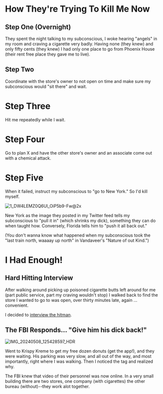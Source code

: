 # How They're Trying To Kill Me Now
## Step One (Overnight)
They spent the night talking to my subconscious, I woke hearing "angels" in my room and craving a cigarette very badly. Having none (they knew) and only fifty cents (they knew) I had only one place to go from Phoenix House (their rent free place they gave me to live).

## Step Two
Coordinate with the store's owner to not open on time and make sure my subconscious would "sit there" and wait.

# Step Three
Hit me repeatedly while I wait.

# Step Four
Go to plan X and have the other store's owner and an associate come out with a chemical attack.

# Step Five
When it failed, instruct my subconscious to "go to New York." So I'd kill myself.

![1_DW4LEMZ0Q6Ul_OiP5b9-Fw@2x](https://github.com/nameless-and-blameless/TAG/assets/169210208/be79cdbd-d2bf-4f10-b252-cc24e3a25c26)

New York as the image they posted in my Twitter feed tells my subconscious to "pull it in" (which shrinks my dick), something they can do when taught how. Conversely, Florida tells him to "push it all back out."

(You don't wanna know what happened when my subconscious took the "last train north, waaaay up north" in Vandaveer's "Nature of out Kind.")

# I Had Enough!
## Hard Hitting Interview 
After walking around picking up poisoned cigarette butts left around for me (part public service, part my craving wouldn't stop) I walked back to find the store I wanted to go to was open, over thirty minutes late, again ... convenient.

I decided to [interview the hitman](https://youtu.be/SQL96WWmG44?si=ee7Sy5zPeUOqgg1e).

## The FBI Responds... "Give him his dick back!"
![IMG_20240508_125428597_HDR](https://github.com/nameless-and-blameless/TAG/assets/169210208/839b1a74-431d-4673-b6e3-b33616808b96)

Went to Krispy Kreme to get my free dozen donuts (get the app!), and they were waiting. His parking was very slow, and all out of the way, and most importantly, right where I was walking. Then I noticed the tag and realized why.

The FBI knew that video of their personnel was now online. In a very small building there are two stores, one company (with cigarettes) the other bureau (without)--they work alot together.

